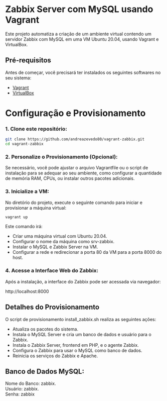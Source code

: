 # Zabbix Server com MySQL usando Vagrant

Este projeto automatiza a criação de um ambiente virtual contendo um servidor Zabbix com MySQL em uma VM Ubuntu 20.04, usando Vagrant e VirtualBox.

## Pré-requisitos

Antes de começar, você precisará ter instalados os seguintes softwares no seu sistema:

- [Vagrant](https://www.vagrantup.com/downloads)
- [VirtualBox](https://www.virtualbox.org/wiki/Downloads)

# Configuração e Provisionamento

### 1. Clone este repositório:

```bash
git clone https://github.com/andreazevedo80/vagrant-zabbix.git
cd vagrant-zabbix
```

### 2. Personalize o Provisionamento (Opcional):
Se necessário, você pode ajustar o arquivo Vagrantfile ou o script de instalação para se adequar ao seu ambiente, como configurar a quantidade de memória RAM, CPUs, ou instalar outros pacotes adicionais.

### 3. Inicialize a VM:
No diretório do projeto, execute o seguinte comando para iniciar e provisionar a máquina virtual:

```bash
vagrant up
```
Este comando irá:

- Criar uma máquina virtual com Ubuntu 20.04.
- Configurar o nome da máquina como srv-zabbix.
- Instalar o MySQL e Zabbix Server na VM.
- Configurar a rede e redirecionar a porta 80 da VM para a porta 8000 do host.

### 4. Acesse a Interface Web do Zabbix:

Após a instalação, a interface do Zabbix pode ser acessada via navegador:

http://localhost:8000


## Detalhes do Provisionamento

O script de provisionamento install_zabbix.sh realiza as seguintes ações:

- Atualiza os pacotes do sistema.
- Instala o MySQL Server e cria um banco de dados e usuário para o Zabbix.
- Instala o Zabbix Server, frontend em PHP, e o agente Zabbix.
- Configura o Zabbix para usar o MySQL como banco de dados.
- Reinicia os serviços do Zabbix e Apache.

## Banco de Dados MySQL:
Nome do Banco: zabbix.  
Usuário: zabbix.    
Senha: zabbix